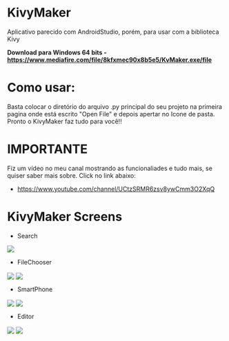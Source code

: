 ﻿# KivyMaker
Aplicativo parecido com AndroidStudio, porém, para usar com a 
biblioteca Kivy

**Download para Windows 64 bits - https://www.mediafire.com/file/8kfxmec90x8b5e5/KvMaker.exe/file**

# Como usar:
Basta colocar o diretório do arquivo .py principal do seu projeto
na primeira pagina onde está escrito "Open File" e depois apertar
no Icone de pasta. Pronto o KivyMaker faz tudo para você!!

# IMPORTANTE
Fiz um vídeo no meu canal mostrando as funcionaliades e tudo mais,
se quiser saber mais sobre. Click no link abaixo:
 - https://www.youtube.com/channel/UCtzSRMR6zsv8ywCmm3O2XqQ

# KivyMaker Screens

 - Search
<img src="examples/1.jpg" align="center">


 - FileChooser
<div>
 <img src="examples/2.jpg" align="center">
 <img src="examples/3.jpg" align="center">
</div>


 - SmartPhone
<div>
 <img src="examples/4.jpg" align="center">
 <img src="examples/5.jpg" align="center">
</div>


 - Editor

<img src="examples/6.jpg" align="center">
<img src="examples/7.jpg" align="center">
